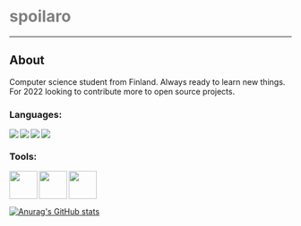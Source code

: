 # <spans style="color: grey" >spoilaro<span>

---

## About

Computer science student from Finland. Always ready to learn new things. For 2022 looking to contribute more to open source projects.

### Languages:

<img align="left" src="https://img.icons8.com/color/48/000000/javascript--v1.png"/>
<img align="left" src="https://img.icons8.com/color/48/000000/typescript.png"/>
<img align="left"src="https://img.icons8.com/color/48/000000/python--v1.png"/>
<img src="https://img.icons8.com/color/48/000000/c-programming.png"/>
<br />

### Tools:

<img align="left" height="50px" src="https://img.icons8.com/color/48/000000/nodejs.png"/>
<img align="left" height="50px" src="https://img.icons8.com/office/100/000000/react.png"/>
<img height="50px" src="https://img.icons8.com/color/48/000000/mysql-logo.png"/>

</br>

[![Anurag's GitHub stats](https://github-readme-stats.vercel.app/api?username=spoilaro&show_icons=true&theme=tokyonight)](https://github.com/anuraghazra/github-readme-stats)

[linkedin]: https://www.linkedin.com/in/haapanenjohannes/""
